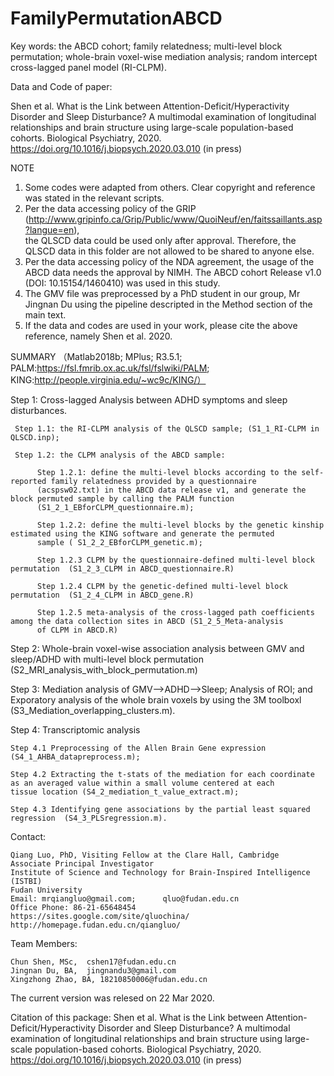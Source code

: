 # FamilyPermutationABCD

Key words:
the ABCD cohort; family relatedness; multi-level block permutation; 
whole-brain voxel-wise mediation analysis; random intercept cross-lagged panel model (RI-CLPM).

Data and Code of paper: 

Shen et al. What is the Link between Attention-Deficit/Hyperactivity Disorder and Sleep Disturbance? 
A multimodal examination of longitudinal relationships and brain structure using large-scale population-based cohorts. 
Biological Psychiatry, 2020. https://doi.org/10.1016/j.biopsych.2020.03.010 (in press)

NOTE
1. Some codes were adapted from others. Clear copyright and reference was stated in the relevant scripts.
2. Per the data accessing policy of the GRIP (http://www.gripinfo.ca/Grip/Public/www/QuoiNeuf/en/faitssaillants.asp?langue=en),  
the QLSCD data could be used only after approval. Therefore, the QLSCD data in this folder are not allowed to be shared to anyone else.
3. Per the data accessing policy of the NDA agreement, the usage of the ABCD data needs the approval by NIMH. The ABCD cohort Release v1.0 (DOI: 10.15154/1460410) was used in this study.  
4. The GMV file was preprocessed by a PhD student in our group, Mr Jingnan Du using the pipeline descripted in the Method section of the main text. 
5. If the data and codes are used in your work, please cite the above reference, namely Shen et al. 2020. 

SUMMARY （Matlab2018b; MPlus; R3.5.1; PALM:https://fsl.fmrib.ox.ac.uk/fsl/fslwiki/PALM; KING:http://people.virginia.edu/~wc9c/KING/）

Step 1: Cross-lagged Analysis between ADHD symptoms and sleep disturbances.
   
     Step 1.1: the RI-CLPM analysis of the QLSCD sample; (S1_1_RI-CLPM in QLSCD.inp);
   
     Step 1.2: the CLPM analysis of the ABCD sample:
     
          Step 1.2.1: define the multi-level blocks according to the self-reported family relatedness provided by a questionnaire
          (acspsw02.txt) in the ABCD data release v1, and generate the block permuted sample by calling the PALM function
          (S1_2_1_EBforCLPM_questionnaire.m);
     
          Step 1.2.2: define the multi-level blocks by the genetic kinship estimated using the KING software and generate the permuted
          sample ( S1_2_2_EBforCLPM_genetic.m);
     
          Step 1.2.3 CLPM by the questionnaire-defined multi-level block permutation  (S1_2_3_CLPM in ABCD_questionnaire.R)
     
          Step 1.2.4 CLPM by the genetic-defined multi-level block permutation  (S1_2_4_CLPM in ABCD_gene.R)
     
          Step 1.2.5 meta-analysis of the cross-lagged path coefficients among the data collection sites in ABCD (S1_2_5_Meta-analysis 
          of CLPM in ABCD.R)

Step 2: Whole-brain voxel-wise association analysis between GMV and sleep/ADHD with multi-level block permutation  
(S2_MRI_analysis_with_block_permutation.m)

Step 3: Mediation analysis of GMV-->ADHD-->Sleep; Analysis of ROI; and Exporatory analysis of the whole brain voxels by using the 3M toolboxl (S3_Mediation_overlapping_clusters.m).

Step 4: Transcriptomic analysis
 
    Step 4.1 Preprocessing of the Allen Brain Gene expression (S4_1_AHBA_datapreprocess.m);
  
    Step 4.2 Extracting the t-stats of the mediation for each coordinate as an averaged value within a small volume centered at each
    tissue location (S4_2_mediation_t_value_extract.m);
  
    Step 4.3 Identifying gene associations by the partial least squared regression  (S4_3_PLSregression.m).


Contact: 

    Qiang Luo, PhD, Visiting Fellow at the Clare Hall, Cambridge
    Associate Principal Investigator
    Institute of Science and Technology for Brain-Inspired Intelligence (ISTBI)
    Fudan University
    Email: mrqiangluo@gmail.com;      qluo@fudan.edu.cn
    Office Phone: 86-21-65648454
    https://sites.google.com/site/qluochina/
    http://homepage.fudan.edu.cn/qiangluo/

Team Members:  

    Chun Shen, MSc,  cshen17@fudan.edu.cn
    Jingnan Du, BA,  jingnandu3@gmail.com
    Xingzhong Zhao, BA, 18210850006@fudan.edu.cn

The current version was relesed on 22 Mar 2020. 

Citation of this package:
Shen et al. What is the Link between Attention-Deficit/Hyperactivity Disorder and Sleep Disturbance? 
A multimodal examination of longitudinal relationships and brain structure using large-scale population-based cohorts. 
Biological Psychiatry, 2020. https://doi.org/10.1016/j.biopsych.2020.03.010 (in press)

 

